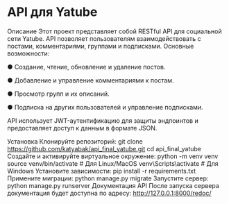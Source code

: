 # API для Yatube
Описание
Этот проект представляет собой RESTful API для социальной сети Yatube. API позволяет пользователям взаимодействовать с постами, комментариями, группами и подписками. Основные возможности:

● Создание, чтение, обновление и удаление постов.

● Добавление и управление комментариями к постам.

● Просмотр групп и их описаний.

● Подписка на других пользователей и управление подписками.

API использует JWT-аутентификацию для защиты эндпоинтов и предоставляет доступ к данным в формате JSON.

Установка
Клонируйте репозиторий:
git clone https://github.com/katyabak/api_final_yatube.git
cd api_final_yatube
Создайте и активируйте виртуальное окружение:
python -m venv venv
source venv/bin/activate  # Для Linux/MacOS
venv\Scripts\activate     # Для Windows
Установите зависимости:
pip install -r requirements.txt
Примените миграции:
python manage.py migrate
Запустите сервер:
python manage.py runserver
Документация API
После запуска сервера документация будет доступна по адресу: http://127.0.0.1:8000/redoc/
